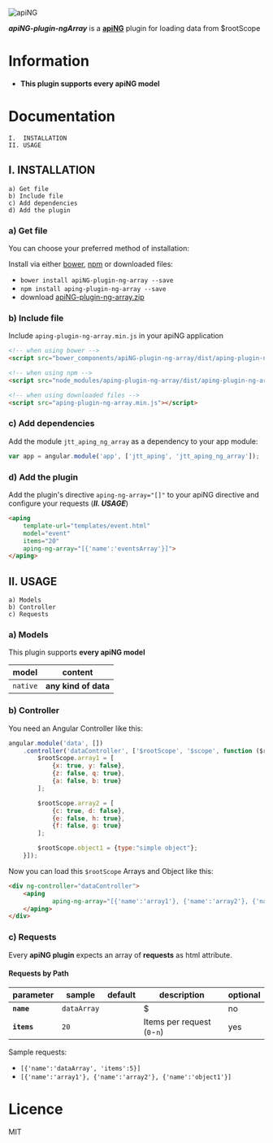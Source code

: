 [logo]: http://aping.io/logo/320/aping-plugin.png "apiNG Plugin"
![apiNG][logo]

**_apiNG-plugin-ngArray_** is a [**apiNG**](https://github.com/JohnnyTheTank/apiNG) plugin for loading data from $rootScope

# Information
* **This plugin supports every apiNG model**

# Documentation
    I.  INSTALLATION
    II. USAGE

## I. INSTALLATION
    a) Get file
    b) Include file
    c) Add dependencies
    d) Add the plugin


### a) Get file
You can choose your preferred method of installation:

Install via either [bower](http://bower.io/), [npm](https://www.npmjs.com/) or downloaded files:

* `bower install apiNG-plugin-ng-array --save`
* `npm install aping-plugin-ng-array --save`
* download [apiNG-plugin-ng-array.zip](https://github.com/JohnnyTheTank/apiNG-plugin-ng-array/zipball/master)

### b) Include file
Include `aping-plugin-ng-array.min.js` in your apiNG application

```html
<!-- when using bower -->
<script src="bower_components/apiNG-plugin-ng-array/dist/aping-plugin-ng-array.min.js"></script>

<!-- when using npm -->
<script src="node_modules/aping-plugin-ng-array/dist/aping-plugin-ng-array.min.js"></script>

<!-- when using downloaded files -->
<script src="aping-plugin-ng-array.min.js"></script>
```

### c) Add dependencies
Add the module `jtt_aping_ng_array` as a dependency to your app module:
```js
var app = angular.module('app', ['jtt_aping', 'jtt_aping_ng_array']);
```

### d) Add the plugin
Add the plugin's directive `aping-ng-array="[]"` to your apiNG directive and configure your requests (_**II. USAGE**_)
```html
<aping
    template-url="templates/event.html"
    model="event"
    items="20"
    aping-ng-array="[{'name':'eventsArray'}]">
</aping>
```

## II. USAGE
    a) Models
    b) Controller
    c) Requests

### a) Models
This plugin supports **every apiNG model**

|  model   | content |
|----------|---------|
| `native` | **any kind of data** |


### b) Controller
You need an Angular Controller like this:
```JavaScript
angular.module('data', [])
    .controller('dataController', ['$rootScope', '$scope', function ($rootScope, $scope) {
        $rootScope.array1 = [
            {x: true, y: false},
            {z: false, q: true},
            {a: false, b: true}
        ];

        $rootScope.array2 = [
            {c: true, d: false},
            {e: false, h: true},
            {f: false, g: true}
        ];

        $rootScope.object1 = {type:"simple object"};
    }]);
```

Now you can load this `$rootScope` Arrays and Object like this:
```html
<div ng-controller="dataController">
    <aping
            aping-ng-array="[{'name':'array1'}, {'name':'array2'}, {'name':'object1'}]">
    </aping>
</div>
```

### c) Requests
Every **apiNG plugin** expects an array of **requests** as html attribute.


#### Requests by Path
|  parameter  | sample | default | description | optional |
|----------|---------|---------|---------|---------|
| **`name`** | `dataArray` |  | $ | no |
| **`items`**  | `20` | | Items per request (`0`-`n`) |  yes  |

Sample requests:
* `[{'name':'dataArray', 'items':5}]`
* `[{'name':'array1'}, {'name':'array2'}, {'name':'object1'}]`


# Licence
MIT

